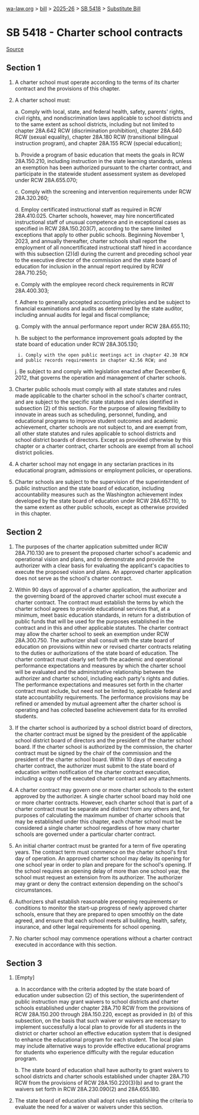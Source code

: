 [wa-law.org](/) > [bill](/bill/) > [2025-26](/bill/2025-26/) > [SB 5418](/bill/2025-26/sb/5418/) > [Substitute Bill](/bill/2025-26/sb/5418/S/)

# SB 5418 - Charter school contracts

[Source](http://lawfilesext.leg.wa.gov/biennium/2025-26/Pdf/Bills/Senate%20Bills/5418-S.pdf)

## Section 1
1. A charter school must operate according to the terms of its charter contract and the provisions of this chapter.

2. A charter school must:

    a. Comply with local, state, and federal health, safety, parents' rights, civil rights, and nondiscrimination laws applicable to school districts and to the same extent as school districts, including but not limited to chapter 28A.642 RCW (discrimination prohibition), chapter 28A.640 RCW (sexual equality), chapter 28A.180 RCW (transitional bilingual instruction program), and chapter 28A.155 RCW (special education);

    b. Provide a program of basic education that meets the goals in RCW 28A.150.210, including instruction in the state learning standards, unless an exemption has been authorized pursuant to the charter contract, and participate in the statewide student assessment system as developed under RCW 28A.655.070;

    c. Comply with the screening and intervention requirements under RCW 28A.320.260;

    d. Employ certificated instructional staff as required in RCW 28A.410.025. Charter schools, however, may hire noncertificated instructional staff of unusual competence and in exceptional cases as specified in RCW 28A.150.203(7), according to the same limited exceptions that apply to other public schools. Beginning November 1, 2023, and annually thereafter, charter schools shall report the employment of all noncertificated instructional staff hired in accordance with this subsection (2)(d) during the current and preceding school year to the executive director of the commission and the state board of education for inclusion in the annual report required by RCW 28A.710.250;

    e. Comply with the employee record check requirements in RCW 28A.400.303;

    f. Adhere to generally accepted accounting principles and be subject to financial examinations and audits as determined by the state auditor, including annual audits for legal and fiscal compliance;

    g. Comply with the annual performance report under RCW 28A.655.110;

    h. Be subject to the performance improvement goals adopted by the state board of education under RCW 28A.305.130;

        i. Comply with the open public meetings act in chapter 42.30 RCW and public records requirements in chapter 42.56 RCW; and

    j. Be subject to and comply with legislation enacted after December 6, 2012, that governs the operation and management of charter schools.

3. Charter public schools must comply with all state statutes and rules made applicable to the charter school in the school's charter contract, and are subject to the specific state statutes and rules identified in subsection (2) of this section. For the purpose of allowing flexibility to innovate in areas such as scheduling, personnel, funding, and educational programs to improve student outcomes and academic achievement, charter schools are not subject to, and are exempt from, all other state statutes and rules applicable to school districts and school district boards of directors. Except as provided otherwise by this chapter or a charter contract, charter schools are exempt from all school district policies.

4. A charter school may not engage in any sectarian practices in its educational program, admissions or employment policies, or operations.

5. Charter schools are subject to the supervision of the superintendent of public instruction and the state board of education, including accountability measures such as the Washington achievement index developed by the state board of education under RCW 28A.657.110, to the same extent as other public schools, except as otherwise provided in this chapter.

## Section 2
1. The purposes of the charter application submitted under RCW 28A.710.130 are to present the proposed charter school's academic and operational vision and plans, and to demonstrate and provide the authorizer with a clear basis for evaluating the applicant's capacities to execute the proposed vision and plans. An approved charter application does not serve as the school's charter contract.

2. Within 90 days of approval of a charter application, the authorizer and the governing board of the approved charter school must execute a charter contract. The contract must establish the terms by which the charter school agrees to provide educational services that, at a minimum, meet basic education standards, in return for a distribution of public funds that will be used for the purposes established in the contract and in this and other applicable statutes. The charter contract may allow the charter school to seek an exemption under RCW 28A.300.750. The authorizer shall consult with the state board of education on provisions within new or revised charter contracts relating to the duties or authorizations of the state board of education. The charter contract must clearly set forth the academic and operational performance expectations and measures by which the charter school will be evaluated and the administrative relationship between the authorizer and charter school, including each party's rights and duties. The performance expectations and measures set forth in the charter contract must include, but need not be limited to, applicable federal and state accountability requirements. The performance provisions may be refined or amended by mutual agreement after the charter school is operating and has collected baseline achievement data for its enrolled students.

3. If the charter school is authorized by a school district board of directors, the charter contract must be signed by the president of the applicable school district board of directors and the president of the charter school board. If the charter school is authorized by the commission, the charter contract must be signed by the chair of the commission and the president of the charter school board. Within 10 days of executing a charter contract, the authorizer must submit to the state board of education written notification of the charter contract execution, including a copy of the executed charter contract and any attachments.

4. A charter contract may govern one or more charter schools to the extent approved by the authorizer. A single charter school board may hold one or more charter contracts. However, each charter school that is part of a charter contract must be separate and distinct from any others and, for purposes of calculating the maximum number of charter schools that may be established under this chapter, each charter school must be considered a single charter school regardless of how many charter schools are governed under a particular charter contract.

5. An initial charter contract must be granted for a term of five operating years. The contract term must commence on the charter school's first day of operation. An approved charter school may delay its opening for one school year in order to plan and prepare for the school's opening. If the school requires an opening delay of more than one school year, the school must request an extension from its authorizer. The authorizer may grant or deny the contract extension depending on the school's circumstances.

6. Authorizers shall establish reasonable preopening requirements or conditions to monitor the start-up progress of newly approved charter schools, ensure that they are prepared to open smoothly on the date agreed, and ensure that each school meets all building, health, safety, insurance, and other legal requirements for school opening.

7. No charter school may commence operations without a charter contract executed in accordance with this section.

## Section 3
1. [Empty]

    a. In accordance with the criteria adopted by the state board of education under subsection (2) of this section, the superintendent of public instruction may grant waivers to school districts and charter schools established under chapter 28A.710 RCW from the provisions of RCW 28A.150.200 through 28A.150.220, except as provided in (b) of this subsection, on the basis that such waiver or waivers are necessary to implement successfully a local plan to provide for all students in the district or charter school an effective education system that is designed to enhance the educational program for each student. The local plan may include alternative ways to provide effective educational programs for students who experience difficulty with the regular education program.

    b. The state board of education shall have authority to grant waivers to school districts and charter schools established under chapter 28A.710 RCW from the provisions of RCW 28A.150.220(3)(b) and to grant the waivers set forth in RCW 28A.230.090(2) and 28A.655.180.

2. The state board of education shall adopt rules establishing the criteria to evaluate the need for a waiver or waivers under this section.
